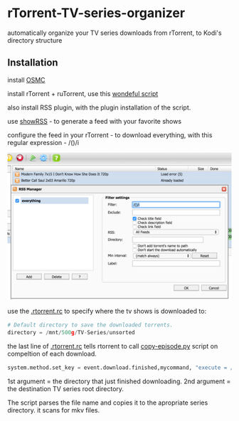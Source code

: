 # rTorrent-TV-series-organizer
automatically organize your TV series downloads from rTorrent, to Kodi's directory structure

## Installation

install [OSMC](https://osmc.tv/) 

install rTorrent + ruTorrent, use this [wondeful script](https://github.com/Kerwood/Rtorrent-Auto-Install)

also install RSS plugin, with the plugin installation of the script.

use [showRSS](http://new.showrss.info/) - to generate a feed with your favorite shows

configure the feed in your rTorrent - to download everything, with this regular expression - /()/i

![alt tag](https://raw.githubusercontent.com/oridanus/rTorrent-TV-series-organizer/master/Screen%20Shot%202016-03-11%20at%2012.40.54%20PM.png)

use the [.rtorrent.rc](https://github.com/oridanus/rTorrent-TV-series-organizer/blob/master/.rtorrent.rc) to specify where the tv shows is downloaded to:

```python
# Default directory to save the downloaded torrents.
directory = /mnt/500g/TV-Series/unsorted
```

the last line of [.rtorrent.rc](https://github.com/oridanus/rTorrent-TV-series-organizer/blob/master/.rtorrent.rc) tells rtorrent to call [copy-episode.py](https://github.com/oridanus/rTorrent-TV-series-organizer/blob/master/copy-episode.py) script on compeltion of each download. 

```python
system.method.set_key = event.download.finished,mycommand, "execute = /usr/bin/python, /home/osmc/organizer/copy-episode.py, $d.get_base_path=, /mnt/500g/TV-Series"
```
1st argument = the directory that just finished downloading.
2nd argument = the destination TV series root directory.

The script parses the file name and copies it to the apropriate series directory. it scans for mkv files.


